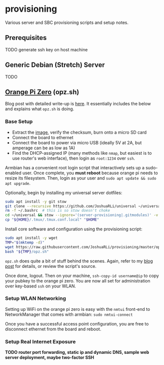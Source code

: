 # provisioning
Various server and SBC provisioning scripts and setup notes.

## Prerequisites

TODO generate ssh key on host machine


## Generic Debian (Stretch) Server

TODO


## [Orange Pi Zero](https://www.aliexpress.com/store/product/New-Orange-Pi-Zero-H2-Quad-Core-Open-source-512MB-development-board-beyond-Raspberry-Pi/1553371_32761500374.html) (opz.sh)

Blog post with detailed write-up is [here](TODO). It essentially includes the below and explains what `opz.sh` is doing.


### Base Setup

* Extract the [image](https://www.armbian.com/orange-pi-zero/), verify the checksum, burn onto a micro SD card
* Connect the board to ethernet
* Connect the board to power via micro USB (ideally 5V at 2A, but amperage can be as low as 1A)
* Find the DHCP-assigned IP (many methods like `nmap`, but easiest is to use router's web interface), then login as `root:1234` over `ssh`.

Armbian has a convenient root login script that interactively sets up a sudo-enabled user. Once complete, you **must reboot** because orange pi needs to resize its filesystem. Then, login as your user and `sudo apt update && sudo apt upgrade`.

Optionally, begin by installing my universal server dotfiles:

```bash
sudo apt install -y git stow
git clone --recursive https://github.com/JoshuaRLi/universal ~/universal
rm -f ~/.bashrc  # this is so stow doesn't choke
cd ~/universal && stow --ignore='(server-provisioning|.gitmodules)' -v .
cp "${HOME}/.tmux/.tmux.conf.local" "$HOME"
```

Install core software and configuration using the provisioning script:

```bash
sudo apt install -y wget
TMP="$(mktemp -d)"
wget https://raw.githubusercontent.com/JoshuaRLi/provisioning/master/opz.sh -P "$TMP"
bash "${TMP}/opz.sh"
```

`opz.sh` does quite a bit of stuff behind the scenes. Again, refer to my [blog post](TODO) for details, or review the script's source.

Once done, logout. Then on your machine, `ssh-copy-id username@ip` to copy your pubkey to the orange pi zero. You are now all set for administration over key-based `ssh` on your WLAN.


### Setup WLAN Networking

Setting up WiFi on the orange pi zero is easy with the `nmtui` front-end to NetworkManager that comes with armbian: `sudo nmtui-connect`

Once you have a successful access point configuration, you are free to disconnect ethernet from the board and reboot.


### Setup Real Internet Exposure

**TODO router port forwarding, static ip and dynamic DNS, sample web server deployment, maybe two-factor SSH**
